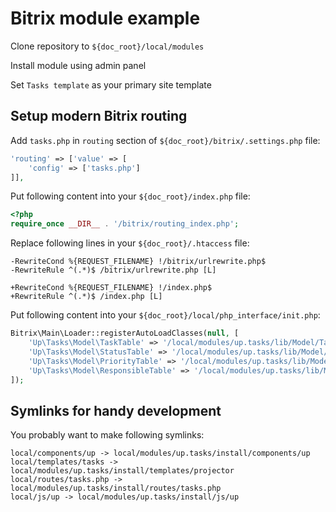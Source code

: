 # Bitrix module example

Clone repository to `${doc_root}/local/modules`

Install module using admin panel

Set `Tasks template` as your primary site template

## Setup modern Bitrix routing

Add `tasks.php` in `routing` section of `${doc_root}/bitrix/.settings.php` file:

```php
'routing' => ['value' => [
	'config' => ['tasks.php']
]],
```

Put following content into your `${doc_root}/index.php` file:

```php
<?php
require_once __DIR__ . '/bitrix/routing_index.php';
```

Replace following lines in your `${doc_root}/.htaccess` file:

```
-RewriteCond %{REQUEST_FILENAME} !/bitrix/urlrewrite.php$
-RewriteRule ^(.*)$ /bitrix/urlrewrite.php [L]

+RewriteCond %{REQUEST_FILENAME} !/index.php$
+RewriteRule ^(.*)$ /index.php [L]
```

Put following content into your `${doc_root}/local/php_interface/init.php`:

```php
Bitrix\Main\Loader::registerAutoLoadClasses(null, [
	'Up\Tasks\Model\TaskTable' => '/local/modules/up.tasks/lib/Model/TaskTable.php',
	'Up\Tasks\Model\StatusTable' => '/local/modules/up.tasks/lib/Model/StatusTable.php',
	'Up\Tasks\Model\PriorityTable' => '/local/modules/up.tasks/lib/Model/PriorityTable.php',
	'Up\Tasks\Model\ResponsibleTable' => '/local/modules/up.tasks/lib/Model/ResponsibleTable.php'
]);
```

## Symlinks for handy development

You probably want to make following symlinks:

```
local/components/up -> local/modules/up.tasks/install/components/up
local/templates/tasks -> local/modules/up.tasks/install/templates/projector
local/routes/tasks.php -> local/modules/up.tasks/install/routes/tasks.php
local/js/up -> local/modules/up.tasks/install/js/up
```
